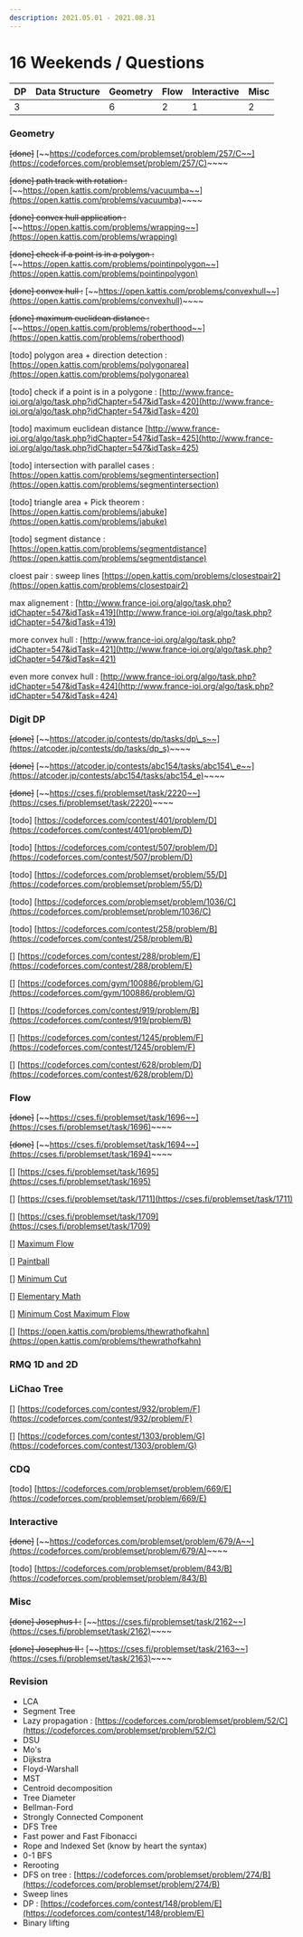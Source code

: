 ```yaml
---
description: 2021.05.01 - 2021.08.31
---
```


# 16 Weekends / Questions

| DP | Data Structure | Geometry | Flow | Interactive | Misc |
| :--- | :--- | :--- | :--- | :--- | :--- |
| 3 |  | 6 | 2 | 1 | 2 |

### Geometry

~~\[done\]~~ [~~https://codeforces.com/problemset/problem/257/C~~](https://codeforces.com/problemset/problem/257/C)~~~~

~~\[done\] path track with rotation :~~ [~~https://open.kattis.com/problems/vacuumba~~](https://open.kattis.com/problems/vacuumba)~~~~

~~\[done\] convex hull application :~~ [~~https://open.kattis.com/problems/wrapping~~](https://open.kattis.com/problems/wrapping)

~~\[done\] check if a point is in a polygon :~~ [~~https://open.kattis.com/problems/pointinpolygon~~](https://open.kattis.com/problems/pointinpolygon)

~~\[done\] convex hull :~~ [~~https://open.kattis.com/problems/convexhull~~](https://open.kattis.com/problems/convexhull)~~~~

~~\[done\] maximum euclidean distance :~~ [~~https://open.kattis.com/problems/roberthood~~](https://open.kattis.com/problems/roberthood)

\[todo\] polygon area + direction detection : [https://open.kattis.com/problems/polygonarea](https://open.kattis.com/problems/polygonarea)

\[todo\] check if a point is in a polygone : [http://www.france-ioi.org/algo/task.php?idChapter=547&idTask=420](http://www.france-ioi.org/algo/task.php?idChapter=547&idTask=420)

\[todo\] maximum euclidean distance [http://www.france-ioi.org/algo/task.php?idChapter=547&idTask=425](http://www.france-ioi.org/algo/task.php?idChapter=547&idTask=425)

\[todo\] intersection with parallel cases : [https://open.kattis.com/problems/segmentintersection](https://open.kattis.com/problems/segmentintersection)

\[todo\] triangle area + Pick theorem : [https://open.kattis.com/problems/jabuke](https://open.kattis.com/problems/jabuke)

\[todo\] segment distance : [https://open.kattis.com/problems/segmentdistance](https://open.kattis.com/problems/segmentdistance)

cloest pair : sweep lines [https://open.kattis.com/problems/closestpair2](https://open.kattis.com/problems/closestpair2)

max alignement : [http://www.france-ioi.org/algo/task.php?idChapter=547&idTask=419](http://www.france-ioi.org/algo/task.php?idChapter=547&idTask=419)

more convex hull : [http://www.france-ioi.org/algo/task.php?idChapter=547&idTask=421](http://www.france-ioi.org/algo/task.php?idChapter=547&idTask=421)

even more convex hull : [http://www.france-ioi.org/algo/task.php?idChapter=547&idTask=424](http://www.france-ioi.org/algo/task.php?idChapter=547&idTask=424)

### Digit DP

~~\[done\]~~ [~~https://atcoder.jp/contests/dp/tasks/dp\_s~~](https://atcoder.jp/contests/dp/tasks/dp_s)~~~~

~~\[done\]~~ [~~https://atcoder.jp/contests/abc154/tasks/abc154\_e~~](https://atcoder.jp/contests/abc154/tasks/abc154_e)~~~~

~~\[done\]~~ [~~https://cses.fi/problemset/task/2220~~](https://cses.fi/problemset/task/2220)~~~~

\[todo\] [https://codeforces.com/contest/401/problem/D](https://codeforces.com/contest/401/problem/D)

\[todo\] [https://codeforces.com/contest/507/problem/D](https://codeforces.com/contest/507/problem/D)

\[todo\] [https://codeforces.com/problemset/problem/55/D](https://codeforces.com/problemset/problem/55/D)

\[todo\] [https://codeforces.com/problemset/problem/1036/C](https://codeforces.com/problemset/problem/1036/C)

\[todo\] [https://codeforces.com/contest/258/problem/B](https://codeforces.com/contest/258/problem/B)

\[\] [https://codeforces.com/contest/288/problem/E](https://codeforces.com/contest/288/problem/E)

\[\] [https://codeforces.com/gym/100886/problem/G](https://codeforces.com/gym/100886/problem/G)

\[\] [https://codeforces.com/contest/919/problem/B](https://codeforces.com/contest/919/problem/B)

\[\] [https://codeforces.com/contest/1245/problem/F](https://codeforces.com/contest/1245/problem/F)

\[\] [https://codeforces.com/contest/628/problem/D](https://codeforces.com/contest/628/problem/D)

### Flow

~~\[done\]~~ [~~https://cses.fi/problemset/task/1696~~](https://cses.fi/problemset/task/1696)~~~~

~~\[done\]~~ [~~https://cses.fi/problemset/task/1694~~](https://cses.fi/problemset/task/1694)~~~~

\[\] [https://cses.fi/problemset/task/1695](https://cses.fi/problemset/task/1695)

\[\] [https://cses.fi/problemset/task/1711](https://cses.fi/problemset/task/1711)

\[\] [https://cses.fi/problemset/task/1709](https://cses.fi/problemset/task/1709)

\[\] [Maximum Flow](https://open.kattis.com/problems/maxflow) 

\[\] [Paintball](https://open.kattis.com/problems/paintball)

\[\] [Minimum Cut](https://open.kattis.com/problems/mincut) 

\[\] [Elementary Math](https://open.kattis.com/problems/elementarymath) 

\[\] [Minimum Cost Maximum Flow](https://open.kattis.com/problems/mincostmaxflow)

\[\] [https://open.kattis.com/problems/thewrathofkahn](https://open.kattis.com/problems/thewrathofkahn)

### RMQ 1D and 2D



### LiChao Tree

\[\] [https://codeforces.com/contest/932/problem/F](https://codeforces.com/contest/932/problem/F)

\[\] [https://codeforces.com/contest/1303/problem/G](https://codeforces.com/contest/1303/problem/G)

### CDQ

\[todo\] [https://codeforces.com/problemset/problem/669/E](https://codeforces.com/problemset/problem/669/E)

### Interactive

~~\[done\]~~ [~~https://codeforces.com/problemset/problem/679/A~~](https://codeforces.com/problemset/problem/679/A)~~~~

\[todo\] [https://codeforces.com/problemset/problem/843/B](https://codeforces.com/problemset/problem/843/B)

### Misc

~~\[done\] Josephus I :~~ [~~https://cses.fi/problemset/task/2162~~](https://cses.fi/problemset/task/2162)~~~~

~~\[done\] Josephus II :~~ [~~https://cses.fi/problemset/task/2163~~](https://cses.fi/problemset/task/2163)~~~~

### Revision

* LCA
* Segment Tree
* Lazy propagation : [https://codeforces.com/problemset/problem/52/C](https://codeforces.com/problemset/problem/52/C)
* DSU
* Mo's
* Dijkstra
* Floyd-Warshall
* MST
* Centroid decomposition
* Tree Diameter
* Bellman-Ford
* Strongly Connected Component
* DFS Tree
* Fast power and Fast Fibonacci
* Rope and Indexed Set \(know by heart the syntax\)
* 0-1 BFS
* Rerooting
* DFS on tree : [https://codeforces.com/problemset/problem/274/B](https://codeforces.com/problemset/problem/274/B)
* Sweep lines
* DP : [https://codeforces.com/contest/148/problem/E](https://codeforces.com/contest/148/problem/E)
* Binary lifting




